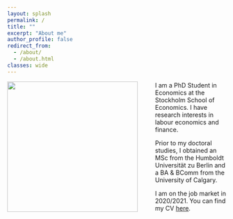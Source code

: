 ```yaml
---
layout: splash
permalink: /
title: ""
excerpt: "About me"
author_profile: false
redirect_from: 
  - /about/
  - /about.html
classes: wide
---
```


<img src="{{site.url}}/images/SCH01746.jpeg" width="300" align="left" style="display: block; margin-right: 40px;" /> 

I am a PhD Student in Economics at the Stockholm School of Economics.  I have research interests in labour economics and finance.

Prior to my doctoral studies, I obtained an MSc from the Humboldt Universität zu Berlin and a BA & BComm from the University of Calgary.

I am on the job market in 2020/2021.  You can find my CV [here](https://cschroe.github.io/files/schroeder_cv_jm.pdf).

<!-- You can contact me at christofer.schroeder at phdstudent.hhs.se -->

